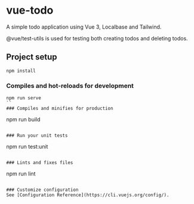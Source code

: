 # vue-todo

A simple todo application using Vue 3, Localbase and Tailwind.

@vue/test-utils is used for testing both creating todos and deleting todos.

## Project setup
```
npm install
```

### Compiles and hot-reloads for development
```
npm run serve
``
### Compiles and minifies for production
```
npm run build
```

### Run your unit tests
```
npm run test:unit
```

### Lints and fixes files
```
npm run lint
```

### Customize configuration
See [Configuration Reference](https://cli.vuejs.org/config/).
